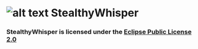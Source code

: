 # ![alt text](../master/src/main/resources/com/traube/stealthywhispergui/app-icon-low.png "Logo Title Text 1") StealthyWhisper

### StealthyWhisper is licensed under the [Eclipse Public License 2.0](../master/LICENSE)
